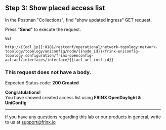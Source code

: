 ## Step 3: Show placed access list

In the Postman "Collections", find "show updated ingress" GET request.


Press "**Send**" to execute the request.

```
GET

http://{{odl_ip}}:8181/restconf/operational/network-topology:network-topology/topology/uniconfig/node/{{node_id}}/frinx-uniconfig-topology:configuration/frinx-openconfig-acl:acl/interfaces/interface/{{iacl_url_intf-id}}
```

### This request does not have a body.

Expected Status code: **200 Created**

**Congratulations!** <br>
You have showed created access list using **FRINX OpenDaylight & UniConfig**

---
If you have any questions regarding this lab or our products in general, write to us at [support@frinx.io](mailto:support@frinx.io)